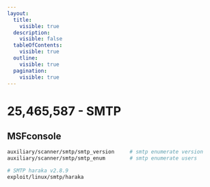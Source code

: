 ```yaml
---
layout:
  title:
    visible: true
  description:
    visible: false
  tableOfContents:
    visible: true
  outline:
    visible: true
  pagination:
    visible: true
---
```


# 25,465,587 - SMTP

## MSFconsole

```bash
auxiliary/scanner/smtp/smtp_version     # smtp enumerate version
auxiliary/scanner/smtp/smtp_enum        # smtp enumerate users

# SMTP haraka v2.8.9
exploit/linux/smtp/haraka
```
